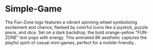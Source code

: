 # Simple-Game
The Fun-Zone logo features a vibrant spinning wheel symbolizing excitement and chance, flanked by colorful icons like a joystick, puzzle piece, and dice. Set on a dark backdrop, the bold orange-yellow “FUN-ZONE” text pops with energy. This animated 8K aesthetic captures the playful spirit of casual mini-games, perfect for a mobile-friendly..
